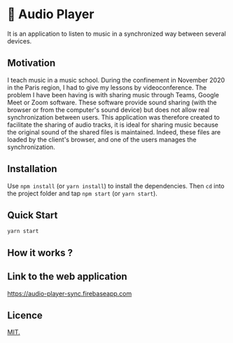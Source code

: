 # 🎵 Audio Player

It is an application to listen to music in a synchronized way between several devices.

## Motivation

I teach music in a music school. During the confinement in November 2020 in the Paris region, I had to give my lessons by videoconference. The problem I have been having is with sharing music through Teams, Google Meet or Zoom software. These software provide sound sharing (with the browser or from the computer's sound device) but does not allow real synchronization between users. This application was therefore created to facilitate the sharing of audio tracks, it is ideal for sharing music because the original sound of the shared files is maintained. Indeed, these files are loaded by the client's browser, and one of the users manages the synchronization.

## Installation

Use `npm install` (or `yarn install`) to install the dependencies. Then `cd` into the project folder and tap `npm start` (or `yarn start`).

## Quick Start

```console
yarn start
```

## How it works ?

## Link to the web application

https://audio-player-sync.firebaseapp.com

## Licence

[MIT.](https://github.com/mxjoly/audio-player-firebase/blob/master/LICENSE)
